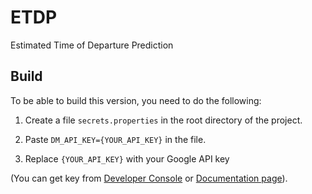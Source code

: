 # ETDP
Estimated Time of Departure Prediction


## Build
To be able to build this version, you need to do the following:

1. Create a file `secrets.properties` in the root directory of the project.

2. Paste `DM_API_KEY={YOUR_API_KEY}` in the file.

3. Replace `{YOUR_API_KEY}` with your Google API key

(You can get key from [Developer Console](https://console.developers.google.com/apis/credentials) or
[Documentation  page](https://developers.google.com/maps/documentation/distance-matrix/get-api-key#get-an-api-key)).